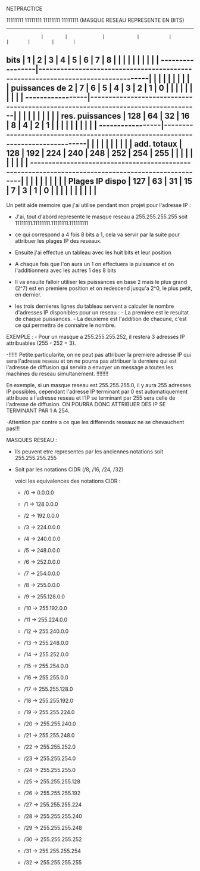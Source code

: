 NETPRACTICE


11111111 11111111 11111111 11111111 (MASQUE RESEAU REPRESENTE EN BITS)

----------------------------------------------------------------------------------------------------
                 |        |             |            |           |        |       |        |       |
bits             |   1    |      2      |     3      |      4    |   5    |   6   |    7   |    8  |
                 |        |             |            |           |        |       |        |       |
-----------------|---------------------------------------------------------------------------------|
                 |        |             |            |           |        |       |        |       |
puissances de 2  |   7    |      6      |     5      |      4    |   3    |   2   |    1   |    0  |
                 |        |             |            |           |        |       |        |       |
-----------------|---------------------------------------------------------------------------------|
                 |        |             |            |           |        |       |        |       |
res. puissances  |  128   |      64     |     32     |      16   |   8    |   4   |    2   |    1  |
                 |        |             |            |           |        |       |        |       |
-----------------|---------------------------------------------------------------------------------|
                 |        |             |            |           |        |       |        |       |
add. totaux      |  128   |      192    |     224    |     240   |  248   |   252 |   254  |   255 |
                 |        |             |            |           |        |       |        |       |
---------------------------------------------------------------------------------------------------|
                 |        |             |            |           |        |       |        |       |
 Plages IP dispo |  127   |      63     |     31     |     15    |   7    |   3   |   1    |    0  |
                 |        |             |            |           |        |       |        |       |
----------------------------------------------------------------------------------------------------




Un petit aide memoire que j'ai utilise pendant mon projet pour l'adresse IP :

- J'ai, tout d'abord represente le masque reseau a 255.255.255.255 soit 11111111.11111111.11111111.111111111

- ce qui correspond a 4 fois 8 bits a 1, cela va servir par la suite pour attribuer les plages IP des reseaux.

- Ensuite j'ai effectue un tableau avec les huit bits et leur position

- A chaque fois que l'on aura un 1 on effectuera la puissance et on l'additionnera avec les autres 1 des 8 bits

- Il va ensuite falloir utiliser les puissances en base 2 mais le plus grand (2^7) est en premiere position et on redescend jusqu'a 2^0, le plus petit, en dernier.

- les trois dernieres lignes du tableau servent a calculer le nombre d'adresses IP disponibles pour un reseau :
      - La premiere est le resultat de chaque puissances.
      - La deuxieme est l'addition de chacune, c'est ce qui permettra de connaitre le nombre.

EXEMPLE :
    - Pour un masque a 255.255.255.252, il restera 3 adresses IP attribuables (255 - 252 = 3).

-!!!!!! Petite particularite, on ne peut pas attribuer la premiere adresse IP qui sera l'adresse reseau et on ne pourra pas attribuer la derniere qui est l'adresse de diffusion
  qui servira a envoyer un message a toutes les machines du reseau simultanement. !!!!!!!!

En exemple, si un masque reseau est 255.255.255.0, il y aura 255 adresses IP possibles, cependant l'adresse IP terminant par 0 est automatiquement attribuee a l'adresse
reseau et l'IP se terminant par 255 sera celle de l'adresse de diffusion. ON POURRA DONC ATTRIBUER DES IP SE TERMINANT PAR 1 A 254.

-Attention par contre a ce que les differends reseaux ne se chevauchent pas!!!


MASQUES RESEAU :
- Ils peuvent etre representes par les anciennes notations soit 255.255.255.255
- Soit par les notations CIDR (/8, /16, /24, /32)


  voici les equivalences des notations CIDR :
  - /0 -> 0.0.0.0
  - /1 -> 128.0.0.0
  - /2 -> 192.0.0.0
  - /3 -> 224.0.0.0
  - /4 -> 240.0.0.0
  - /5 -> 248.0.0.0
  - /6 -> 252.0.0.0
  - /7 -> 254.0.0.0
  - /8 -> 255.0.0.0
 
  - /9 -> 255.128.0.0
  - /10 -> 255.192.0.0
  - /11 -> 255.224.0.0
  - /12 -> 255.240.0.0
  - /13 -> 255.248.0.0
  - /14 -> 255.252.0.0
  - /15 -> 255.254.0.0
  - /16 -> 255.255.0.0
 
  - /17 -> 255.255.128.0
  - /18 -> 255.255.192.0
  - /19 -> 255.255.224.0
  - /20 -> 255.255.240.0
  - /21 -> 255.255.248.0
  - /22 -> 255.255.252.0
  - /23 -> 255.255.254.0
  - /24 -> 255.255.255.0
 
  - /25 -> 255.255.255.128
  - /26 -> 255.255.255.192
  - /27 -> 255.255.255.224
  - /28 -> 255.255.255.240
  - /29 -> 255.255.255.248
  - /30 -> 255.255.255.252
  - /31 -> 255.255.255.254
  - /32 -> 255.255.255.255

